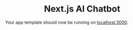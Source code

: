 
  <h1 align="center">Next.js AI Chatbot</h1>



Your app template should now be running on [localhost:3000](http://localhost:3000/).
